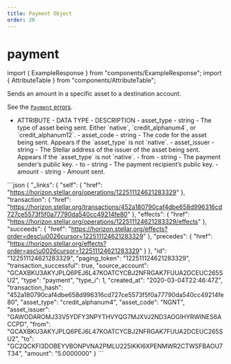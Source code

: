 ```yaml
---
title: Payment Object
order: 20
---
```


# payment

import { ExampleResponse } from "components/ExampleResponse"; import { AttributeTable } from "components/AttributeTable";

Sends an amount in a specific asset to a destination account.

See the [`Payment` errors](../../../errors/result-codes/operation-specific/payment.md).

 - ATTRIBUTE - DATA TYPE - DESCRIPTION - asset\_type - string - The type of asset being sent. Either \`native\`, \`credit\_alphanum4\`, or \`credit\_alphanum12\`. - asset\_code - string - The code for the asset being sent. Appears if the \`asset\_type\` is not \`native\`. - asset\_issuer - string - The Stellar address of the issuer of the asset being sent. Appears if the \`asset\_type\` is not \`native\`. - from - string - The payment sender’s public key. - to - string - The payment recipient’s public key. - amount - string - Amount sent.

 \`\`\`json { "\_links": { "self": { "href": "https://horizon.stellar.org/operations/122511124621283329" }, "transaction": { "href": "https://horizon.stellar.org/transactions/452a180790caf4dbe658d996316cd727ce5573f5f0a77790da540cc49214fe80" }, "effects": { "href": "https://horizon.stellar.org/operations/122511124621283329/effects" }, "succeeds": { "href": "https://horizon.stellar.org/effects?order=desc\u0026cursor=122511124621283329" }, "precedes": { "href": "https://horizon.stellar.org/effects?order=asc\u0026cursor=122511124621283329" } }, "id": "122511124621283329", "paging\_token": "122511124621283329", "transaction\_successful": true, "source\_account": "GCAXBKU3AKYJPLQ6PEJ6L47KOATCYCBJ2NFRGAK7FUUA2DCEUC265SU2", "type": "payment", "type\_i": 1, "created\_at": "2020-03-04T22:46:47Z", "transaction\_hash": "452a180790caf4dbe658d996316cd727ce5573f5f0a77790da540cc49214fe80", "asset\_type": "credit\_alphanum4", "asset\_code": "NGNT", "asset\_issuer": "GAWODAROMJ33V5YDFY3NPYTHVYQG7MJXVJ2ND3AOGIHYRWINES6ACCPD", "from": "GCAXBKU3AKYJPLQ6PEJ6L47KOATCYCBJ2NFRGAK7FUUA2DCEUC265SU2", "to": "GC2QCKFI3DOBEYVBONPVNA2PMLU225IKKI6XPENMWR2CTWSFBAOU7T34", "amount": "5.0000000" } \`\`\`

